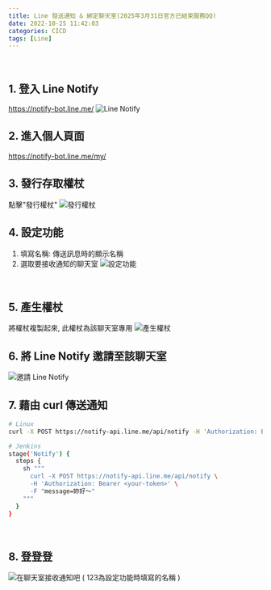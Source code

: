 ```yaml
---
title: Line 發送通知 & 綁定聊天室(2025年3月31日官方已結束服務QQ)
date: 2022-10-25 11:42:03
categories: CICD
tags: [Line]
---
```


<br/>

## 1. 登入 Line Notify
https://notify-bot.line.me/
![Line Notify](line-notify.png "lineNotifyLogo")

## 2. 進入個人頁面
https://notify-bot.line.me/my/
<br>

## 3. 發行存取權杖
點擊"發行權杖"
![發行權杖](public-token.png "publicToken")
<br>

## 4. 設定功能
1. 填寫名稱: 傳送訊息時的顯示名稱
2. 選取要接收通知的聊天室
![設定功能](choose-room.png "chooseRoom")
<br>

## 5. 產生權杖
將權杖複製起來, 此權杖為該聊天室專用
![產生權杖](copy-token.png "copyToken")
<br>

## 6. 將 Line Notify 邀請至該聊天室
![邀請 Line Notify](invite-line-notify.png "inviteLineNotify")
<br>

## 7. 藉由 curl 傳送通知
```bash
# Linux
curl -X POST https://notify-api.line.me/api/notify -H 'Authorization: Bearer <your-token>' -F "message=妳好～"

# Jenkins
stage('Notify') {
  steps {
    sh """ 
      curl -X POST https://notify-api.line.me/api/notify \
      -H 'Authorization: Bearer <your-token>' \
      -F "message=妳好～"
    """ 
  }
}
```
<br>


## 8. 登登登
![在聊天室接收通知吧 ( 123為設定功能時填寫的名稱 )](line-notify-send-message.png "lineNotifySendMessage")
